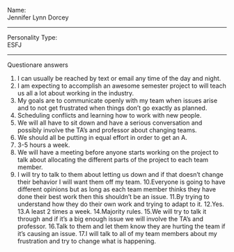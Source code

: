 Name:<br/>
Jennifer Lynn Dorcey
___
Personality Type:<br/>
ESFJ
___
Questionare answers
1. I can usually be reached by text or email any time of the day and night.
2. I am expecting to accomplish an awesome semester project to will teach us all a lot
about working in the industry.
3. My goals are to communicate openly with my team when issues arise and to not get
frustrated when things don’t go exactly as planned.
4. Scheduling conflicts and learning how to work with new people.
5. We will all have to sit down and have a serious conversation and possibly involve
the TA’s and professor about changing teams.
6. We should all be putting in equal effort in order to get an A.
7. 3-5 hours a week.
8. We will have a meeting before anyone starts working on the project to talk about
allocating the different parts of the project to each team member.
9. I will try to talk to them about letting us down and if that doesn’t change their
behavior I will want them off my team.
10.Everyone is going to have different opinions but as long as each team member
thinks they have done their best work then this shouldn’t be an issue.
11.By trying to understand how they do their own work and trying to adapt to it.
12.Yes.
13.A least 2 times a week.
14.Majority rules.
15.We will try to talk it through and if it’s a big enough issue we will involve the TA’s and
professor.
16.Talk to them and let them know they are hurting the team if it’s causing an issue.
17.I will talk to all of my team members about my frustration and try to change what is
happening.

